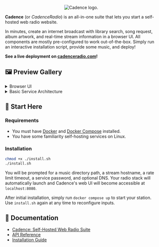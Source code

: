 <p align="center">
  <picture>
    <source media="(prefers-color-scheme: dark)" srcset="https://user-images.githubusercontent.com/17265041/226129979-68be3598-3c28-4c14-bdb2-842d63b76b58.svg">
    <source media="(prefers-color-scheme: light)" srcset="https://user-images.githubusercontent.com/17265041/226129976-035d6b2a-06b0-4a32-a3f4-2e6e44f42136.svg">
    <img alt="Cadence logo.">
  </picture>
</p>

**Cadence** (or *CadenceRadio*) is an all-in-one suite that lets you start a self-hosted web radio website.

In minutes, create an internet broadcast with library search, song request, album artwork, and real-time stream information in a browser UI. All components are mostly pre-configured to work out-of-the-box. Simply run an interactive installation script, provide some music, and deploy!

**See a live deployment on [cadenceradio.com](https://cadenceradio.com/)!**

## 🖼️ Preview Gallery
<details>
<summary>Browser UI</summary>

![cadence5.1 browser ui](https://user-images.githubusercontent.com/17265041/219263637-6971ce33-209a-4eb5-b67e-547f271dc3c8.png)

</details>

<details>
<summary>Basic Service Architecture</summary>

![cadence5.3 architecture](https://user-images.githubusercontent.com/17265041/220829527-411f76ca-884f-4bf4-8b44-3afeaca158fa.png)

</details>

## 🏃 Start Here

### Requirements
- You must have [Docker](https://docs.docker.com/engine/install/) and [Docker Compose](https://docs.docker.com/compose/install/) installed.
- You have some familiarity self-hosting services on Linux.

### Installation
```bash
chmod +x ./install.sh
./install.sh
```

You will be prompted for a music directory path, a stream hostname, a rate limit timeout, a service password, and optional DNS. Your radio stack will automatically launch and Cadence's web UI will become accessible at `localhost:8080`.

After initial installation, simply run `docker compose up` to start your station. Use `install.sh` again at any time to reconfigure inputs.

## 🦔 Documentation

- [Cadence: Self-Hosted Web Radio Suite](https://kenellorando.notion.site/Cadence-Self-Hosted-Web-Radio-Suite-d1f0184b5eeb4882a3d6f78d582b2de6)
- [API Reference](https://github.com/kenellorando/cadence/wiki/API-Reference)
- [Installation Guide](https://github.com/kenellorando/cadence/wiki/Installation)

